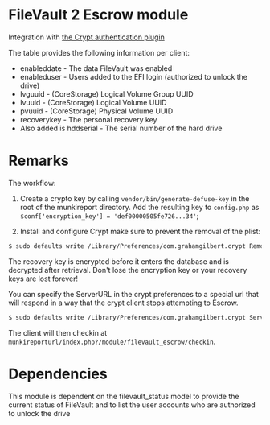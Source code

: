 # FileVault 2 Escrow module

Integration with [the Crypt authentication plugin](https://github.com/grahamgilbert/crypt)

The table provides the following information per client:

+ enableddate - The data FileVault was enabled
+ enableduser - Users added to the EFI login (authorized to unlock the drive)
+ lvguuid - (CoreStorage) Logical Volume Group UUID
+ lvuuid - (CoreStorage) Logical Volume UUID
+ pvuuid - (CoreStorage) Physical Volume UUID
+ recoverykey -  The personal recovery key
+ Also added is hddserial - The serial number of the hard drive

# Remarks

The workflow:

1. Create a crypto key by calling `vendor/bin/generate-defuse-key` in the root of the munkireport directory. Add the resulting key to `config.php` as `$conf['encryption_key'] = 'def00000505fe726...34'`;

2. Install and configure Crypt make sure to prevent the removal of the plist:
``` bash
$ sudo defaults write /Library/Preferences/com.grahamgilbert.crypt RemovePlist -bool FALSE
```

The recovery key is encrypted before it enters the database and is decrypted after retrieval. Don't lose the encryption key or your recovery keys are lost forever!


You can specify the ServerURL in the crypt preferences to a special url that will respond in a way that the crypt client stops attempting to Escrow.

```bash
$ sudo defaults write /Library/Preferences/com.grahamgilbert.crypt ServerURL "http://munkireportURL/index.php?/module/filevault_escrow/"
```
The client will then checkin at `munkireporturl/index.php?/module/filevault_escrow/checkin`.

# Dependencies

This module is dependent on the filevault_status model to provide the current status of FileVault and to list the user accounts who are authorized to unlock the drive
